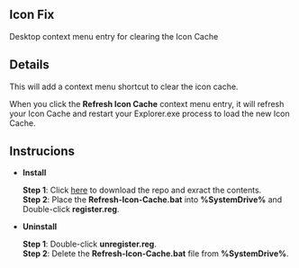 ## Icon Fix
Desktop context menu entry for clearing the Icon Cache


## Details
This will add a context menu shortcut to clear the icon cache.

When you click the **Refresh Icon Cache** context menu entry, it will refresh your Icon Cache and restart your Explorer.exe process to load the new Icon Cache.

## Instrucions

 * **Install**
 
    **Step 1**: Click [here](https://github.com/NimbiDev/Refresh-Icon-Cache/archive/refs/heads/main.zip) to download the repo and exract the contents.<br />
    **Step 2**: Place the **Refresh-Icon-Cache.bat** into **%SystemDrive%** and Double-click **register.reg**.


 * **Uninstall**
 
    **Step 1**: Double-click **unregister.reg**.<br />
    **Step 2**: Delete the **Refresh-Icon-Cache.bat** file from **%SystemDrive%**.
